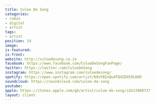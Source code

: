```yaml
---
title: Culoe De Song
categories:
- radio
- digital
- artist
tags:
- artist
position: 14
image: 
is-featured: 
is-front: 
website: http://culoedesong.co.za
facebook: https://www.facebook.com/CuloeDeSongFanPage/
twitter: https://twitter.com/CuloeDeSong
instagram: https://www.instagram.com/culoedesong/
spotify: https://open.spotify.com/artist/69vFBZxQu4TQ4ZDOI9L6KR
soundcloud: https://soundcloud.com/culoe-de-song
youtube: 
apple: https://itunes.apple.com/gb/artist/culoe-de-song/id313980737
layout: client
---
```


